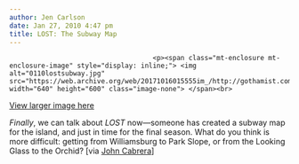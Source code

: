 ```yaml
---
author: Jen Carlson
date: Jan 27, 2010 4:47 pm
title: LOST: The Subway Map
---
```


	
										<p><span class="mt-enclosure mt-enclosure-image" style="display: inline;"> <img alt="0110lostsubway.jpg" src="https://web.archive.org/web/20171016015555im_/http://gothamist.com/attachments/arts_jen/0110lostsubway.jpg" width="640" height="600" class="image-none"> </span><br>
<span class="photo_caption"><a href="https://web.archive.org/web/20171016015555/http://www.johncabrera.com/wp-content/uploads/2010/01/LostWay31.png">View larger image here</a></span></p>

<p><em>Finally</em>, we can talk about <em>LOST</em> now&#x2014;someone has created a subway map for the island, and just in time for the final season. What do you think is more difficult: getting from Williamsburg to Park Slope, or from the Looking Glass to the Orchid? [via <a href="https://web.archive.org/web/20171016015555/http://www.johncabrera.com/general/lost-on-the-subway.html">John Cabrera</a>]</p>					
										
									
				
